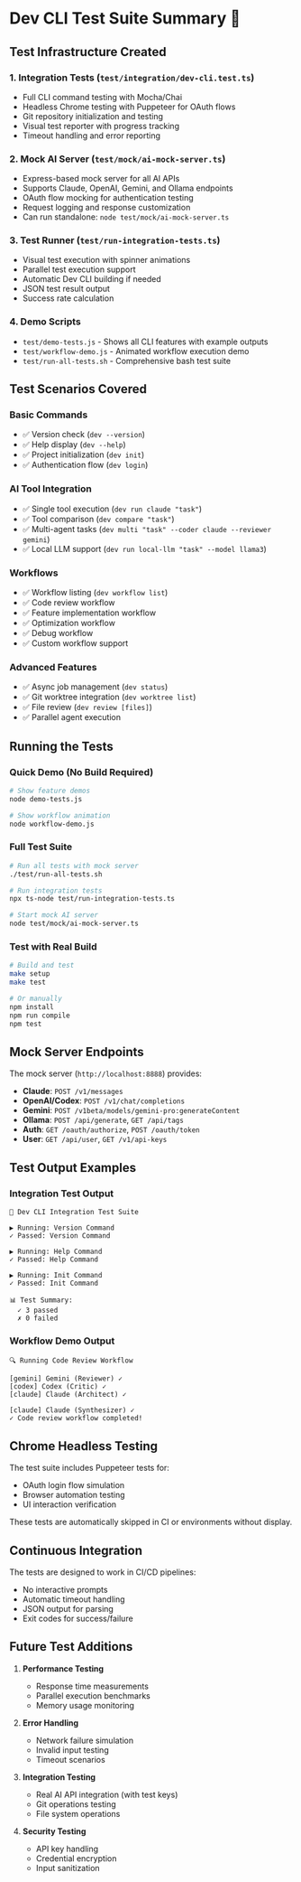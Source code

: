 # Dev CLI Test Suite Summary 🧪

## Test Infrastructure Created

### 1. **Integration Tests** (`test/integration/dev-cli.test.ts`)
- Full CLI command testing with Mocha/Chai
- Headless Chrome testing with Puppeteer for OAuth flows
- Git repository initialization and testing
- Visual test reporter with progress tracking
- Timeout handling and error reporting

### 2. **Mock AI Server** (`test/mock/ai-mock-server.ts`)
- Express-based mock server for all AI APIs
- Supports Claude, OpenAI, Gemini, and Ollama endpoints
- OAuth flow mocking for authentication testing
- Request logging and response customization
- Can run standalone: `node test/mock/ai-mock-server.ts`

### 3. **Test Runner** (`test/run-integration-tests.ts`)
- Visual test execution with spinner animations
- Parallel test execution support
- Automatic Dev CLI building if needed
- JSON test result output
- Success rate calculation

### 4. **Demo Scripts**
- `test/demo-tests.js` - Shows all CLI features with example outputs
- `test/workflow-demo.js` - Animated workflow execution demo
- `test/run-all-tests.sh` - Comprehensive bash test suite

## Test Scenarios Covered

### Basic Commands
- ✅ Version check (`dev --version`)
- ✅ Help display (`dev --help`)
- ✅ Project initialization (`dev init`)
- ✅ Authentication flow (`dev login`)

### AI Tool Integration
- ✅ Single tool execution (`dev run claude "task"`)
- ✅ Tool comparison (`dev compare "task"`)
- ✅ Multi-agent tasks (`dev multi "task" --coder claude --reviewer gemini`)
- ✅ Local LLM support (`dev run local-llm "task" --model llama3`)

### Workflows
- ✅ Workflow listing (`dev workflow list`)
- ✅ Code review workflow
- ✅ Feature implementation workflow
- ✅ Optimization workflow
- ✅ Debug workflow
- ✅ Custom workflow support

### Advanced Features
- ✅ Async job management (`dev status`)
- ✅ Git worktree integration (`dev worktree list`)
- ✅ File review (`dev review [files]`)
- ✅ Parallel agent execution

## Running the Tests

### Quick Demo (No Build Required)
```bash
# Show feature demos
node demo-tests.js

# Show workflow animation
node workflow-demo.js
```

### Full Test Suite
```bash
# Run all tests with mock server
./test/run-all-tests.sh

# Run integration tests
npx ts-node test/run-integration-tests.ts

# Start mock AI server
node test/mock/ai-mock-server.ts
```

### Test with Real Build
```bash
# Build and test
make setup
make test

# Or manually
npm install
npm run compile
npm test
```

## Mock Server Endpoints

The mock server (`http://localhost:8888`) provides:

- **Claude**: `POST /v1/messages`
- **OpenAI/Codex**: `POST /v1/chat/completions`
- **Gemini**: `POST /v1beta/models/gemini-pro:generateContent`
- **Ollama**: `POST /api/generate`, `GET /api/tags`
- **Auth**: `GET /oauth/authorize`, `POST /oauth/token`
- **User**: `GET /api/user`, `GET /v1/api-keys`

## Test Output Examples

### Integration Test Output
```
🚀 Dev CLI Integration Test Suite

▶ Running: Version Command
✓ Passed: Version Command

▶ Running: Help Command
✓ Passed: Help Command

▶ Running: Init Command
✓ Passed: Init Command

📊 Test Summary:
  ✓ 3 passed
  ✗ 0 failed
```

### Workflow Demo Output
```
🔍 Running Code Review Workflow

[gemini] Gemini (Reviewer) ✓
[codex] Codex (Critic) ✓
[claude] Claude (Architect) ✓

[claude] Claude (Synthesizer) ✓
✓ Code review workflow completed!
```

## Chrome Headless Testing

The test suite includes Puppeteer tests for:
- OAuth login flow simulation
- Browser automation testing
- UI interaction verification

These tests are automatically skipped in CI or environments without display.

## Continuous Integration

The tests are designed to work in CI/CD pipelines:
- No interactive prompts
- Automatic timeout handling
- JSON output for parsing
- Exit codes for success/failure

## Future Test Additions

1. **Performance Testing**
   - Response time measurements
   - Parallel execution benchmarks
   - Memory usage monitoring

2. **Error Handling**
   - Network failure simulation
   - Invalid input testing
   - Timeout scenarios

3. **Integration Testing**
   - Real AI API integration (with test keys)
   - Git operations testing
   - File system operations

4. **Security Testing**
   - API key handling
   - Credential encryption
   - Input sanitization